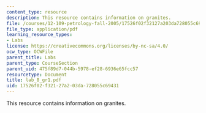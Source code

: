 ```yaml
---
content_type: resource
description: This resource contains information on granites.
file: /courses/12-109-petrology-fall-2005/17526f02f32127a203da728055c69431_lab_8_gr1.pdf
file_type: application/pdf
learning_resource_types:
- Labs
license: https://creativecommons.org/licenses/by-nc-sa/4.0/
ocw_type: OCWFile
parent_title: Labs
parent_type: CourseSection
parent_uid: 475f89d7-044b-5978-ef28-6936e65fcc57
resourcetype: Document
title: lab_8_gr1.pdf
uid: 17526f02-f321-27a2-03da-728055c69431
---
```

This resource contains information on granites.
